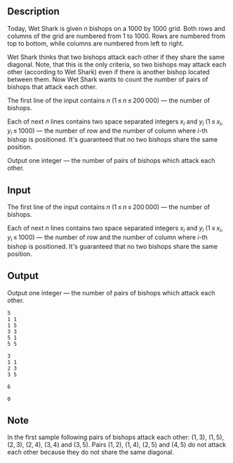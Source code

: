 ## Description

<div><p>Today, Wet Shark is given <span class="tex-span"><i>n</i></span> bishops on a <span class="tex-span">1000</span> by <span class="tex-span">1000</span> grid. Both rows and columns of the grid are numbered from <span class="tex-span">1</span> to <span class="tex-span">1000</span>. Rows are numbered from top to bottom, while columns are numbered from left to right.</p><p>Wet Shark thinks that two bishops attack each other if they share the same diagonal. Note, that this is the only criteria, so two bishops may attack each other (according to Wet Shark) even if there is another bishop located between them. Now Wet Shark wants to count the number of pairs of bishops that attack each other.</p></div><div class="input-specification"><p>The first line of the input contains <span class="tex-span"><i>n</i></span> (<span class="tex-span">1 ≤ <i>n</i> ≤ 200 000</span>)&nbsp;— the number of bishops.</p><p>Each of next <span class="tex-span"><i>n</i></span> lines contains two space separated integers <span class="tex-span"><i>x</i><sub class="lower-index"><i>i</i></sub></span> and <span class="tex-span"><i>y</i><sub class="lower-index"><i>i</i></sub></span> (<span class="tex-span">1 ≤ <i>x</i><sub class="lower-index"><i>i</i></sub>, <i>y</i><sub class="lower-index"><i>i</i></sub> ≤ 1000</span>)&nbsp;— the number of row and the number of column where <span class="tex-span"><i>i</i></span>-th bishop is positioned. It's guaranteed that no two bishops share the same position.</p></div><div class="output-specification"><p>Output one integer&nbsp;— the number of pairs of bishops which attack each other. </p></div>

## Input

<p>The first line of the input contains <span class="tex-span"><i>n</i></span> (<span class="tex-span">1 ≤ <i>n</i> ≤ 200 000</span>)&nbsp;— the number of bishops.</p><p>Each of next <span class="tex-span"><i>n</i></span> lines contains two space separated integers <span class="tex-span"><i>x</i><sub class="lower-index"><i>i</i></sub></span> and <span class="tex-span"><i>y</i><sub class="lower-index"><i>i</i></sub></span> (<span class="tex-span">1 ≤ <i>x</i><sub class="lower-index"><i>i</i></sub>, <i>y</i><sub class="lower-index"><i>i</i></sub> ≤ 1000</span>)&nbsp;— the number of row and the number of column where <span class="tex-span"><i>i</i></span>-th bishop is positioned. It's guaranteed that no two bishops share the same position.</p>

## Output

<p>Output one integer&nbsp;— the number of pairs of bishops which attack each other. </p>





```input1
5
1 1
1 5
3 3
5 1
5 5

```




```input2
3
1 1
2 3
3 5

```




```output1
6

```




```output2
0

```



## Note

<p>In the first sample following pairs of bishops attack each other: <span class="tex-span">(1, 3)</span>, <span class="tex-span">(1, 5)</span>, <span class="tex-span">(2, 3)</span>, <span class="tex-span">(2, 4)</span>, <span class="tex-span">(3, 4)</span> and <span class="tex-span">(3, 5)</span>. Pairs <span class="tex-span">(1, 2)</span>, <span class="tex-span">(1, 4)</span>, <span class="tex-span">(2, 5)</span> and <span class="tex-span">(4, 5)</span> do not attack each other because they do not share the same diagonal.</p>
